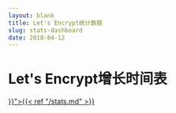 ```yaml
---
layout: blank
title: Let's Encrypt统计数据
slug: stats-dashboard
date: 2018-04-12
---
```

<!-- This is used as a full-screen display by various parties, including
     (minimally) Mozilla. Please check with the committers before removing. -->

<div class="dashboard">
  <div class="figure">
    <h1>Let's Encrypt增长时间表</h1>
    <div id="combinedTimeline" title="发行时间表" class="statsgraph">
  </div>

  <p><a href="{{< ref "/stats.md" >}}">{{< ref "/stats.md" >}}</a></p>
</div>

<script src="/js/stats.js"></script>
<script src="/js/plotly-min.js"></script>
